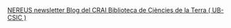 [NEREUS newsletter   Blog del CRAI Biblioteca de Ciències de la Terra ( UB-CSIC )](https://qi.tc/qi/119070)